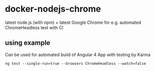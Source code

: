# docker-nodejs-chrome #

latest node.js (with npm) + latest Google Chrome for e.g. automated ChromeHeadless test with CI

## using example ##

Can be used for automated build of Angular 4 App with testing by Karma

`ng test --single-run=true --browsers ChromeHeadless --watch=false`

